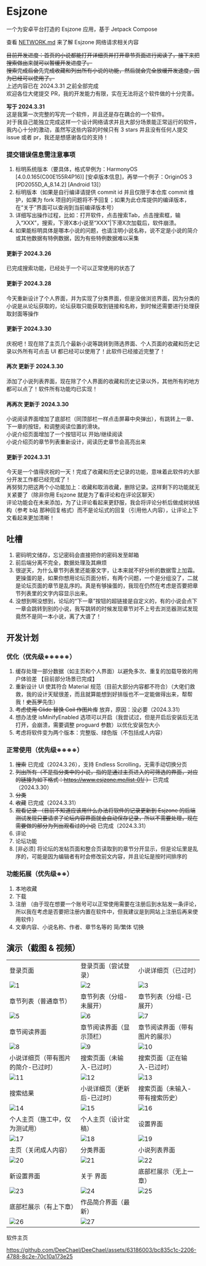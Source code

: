 # Esjzone

一个为安卓平台打造的 Esjzone 应用，基于 Jetpack Compose

查看 [NETWORK.md](./NETWORK.md) 来了解 Esjzone 网络请求相关内容

~~目前开发进度：首页的小说都能打开详细页并打开章节页面进行阅读了，接下来把搜索做出来就可以暂缓开发进度了。~~ \
~~搜索完成后会先完成收藏和列出所有小说的功能，然后就会完全放缓开发速度，因为已经可以使用了。~~ \
上述内容已在 2024.3.31 之前全部完成 \
欢迎各位大佬提交 PR，我的开发能力有限，实在无法将这个软件做的十分完善。

**写于 2024.3.31** \
这是我第一次完整的写完一个软件，并且还是存在耦合的一个软件。 \
对于我自己能独立完成这样一个设计网络请求并且大部分场景能正常运行的软件，我内心十分的激动，虽然写这些内容的时候只有 3 stars 并且没有任何人提交 issue 或者 pr，我还是想感谢各位的支持！

### 提交错误信息需注意事项
1. 标明系统版本（要具体，格式举例为：HarmonyOS \[4.0.0.165(C00E155R4P16)] \[安卓版本信息]，再举一个例子：OriginOS 3 \[PD2055D_A_8.14.2] \[Android 13]）
2. 标明版本（如果是自行编译请提供 commit id 并且仅限于本仓库 commit 维护，如果为 fork 项目的问题将不予回复；如果为此仓库提供的编译版本，在“关于”界面可以查询到当前编译版本号）
3. 详细写出操作过程，比如：打开软件，点击搜索Tab，点击搜索框，输入“XXX”，搜索，下滑X本小说至“XXX”|下滑X次加载后，软件崩溃。
4. 如果能标明具体是哪本小说的问题，也请注明小说名称，说不定是小说的简介或其他数据有特例数据，因为有些特例数据难以采集

#### 更新于 2024.3.26
已完成搜索功能，已经处于一个可以正常使用的状态了

#### 更新于 2024.3.28
今天重新设计了个人界面，并为实现了分类界面，但是没做浏览界面，因为分类的小说是从论坛获取的，论坛获取只能获取到链接和名称，到时候还需要进行处理获取封面等操作

#### 更新于 2024.3.30
庆祝吧！现在除了主页几个最新小说等跳转到筛选界面、个人页面的收藏和历史记录以外所有可点击 UI 都已经可以使用了！此软件已经接近完整了！

#### 再次 更新于 2024.3.30
添加了小说列表界面，现在除了个人界面的收藏和历史记录以外，其他所有的地方都可以点了！软件所有功能均已实现！

#### 再再次 更新于 2024.3.30
小说阅读界面增加了底部栏（同顶部栏一样点击屏幕中央弹出），有跳转上一章、下一章的按钮，和调整阅读位置的滑块。 \
小说介绍页面增加了一个按钮可以 开始/继续阅读 \
小说介绍页的章节列表重新设计，阅读历史章节会高亮出来

#### 更新于 2024.3.31
今天是一个值得庆祝的一天！完成了收藏和历史记录的功能，意味着此软件的大部分开发工作都已经完成了！ \
再努努力把这两个小功能加上：收藏和取消收藏，删除记录。这样剩下的功能就无关紧要了（除非你用 Esjzone 就是为了看评论和在评论区聊天） \
评论功能会在未来添加，为了让评论看起来更舒服，我会将评论分析后做成树状结构（参考 b站 那种回复格式）而不是论坛式的回复（引用他人内容），让评论上下文看起来更加清晰！

## 吐槽
1. 密码明文储存，忘记密码会直接把你的密码发至邮箱
2. 前后端分离不完全，数据处理及其麻烦
3. 很逆天，为什么章节列表里还能塞文字，让本来就不好分析的数据雪上加霜。更操蛋的是，如果你想用论坛页面分析，有两个问题，一个是分组没了，二就是论坛页面的章节是乱序的。真是有够操蛋的，我现在仍然在考虑是否要把章节列表里的文字内容显示出来。
4. 没想到啊没想到，论坛的“下一章”按钮的超链接是自定义的，有的小说会点下一章会跳转到别的小说，我写跳转的时候发现章节对不上号去浏览器测试发现竟然不是同一本小说，离了大谱了！

## 开发计划
### 优化（优先级※※※※※）
1. 缓存处理一部分数据（如主页和个人界面）以避免多次、重复的加载导致的用户体验差 【目前部分场景已完成】
2. 重新设计 UI 使其符合 Material 规范（目前大部分内容都不符合）（大佬们救救，我的设计天赋很差，而且就算能想到好排版也不一定能做得出来，帮帮我！~~史瓦罗先生~~）
3. ~~考虑使用 Glide 替换 Coil 作图片库~~  放弃，原因：没必要（2024.3.31）
4. 想办法使 isMinifyEnabled 选项可以开启（我尝试过，但是开启后安装后无法打开，会崩溃，需要调整 proguard 参数）以优化安装包大小
5. 考虑将软件变为两个版本：完整版、绿色版（不包括成人内容）

### 正常使用（优先级※※※※）
1. ~~搜索~~ 已完成（2024.3.26），支持 Endless Scrolling，无需手动切换分页 
2. ~~列出所有（不是指分类中的小说，指的是通过主页进入的可筛选的界面，对应的链接为如下格式：https://www.esjzone.me/list-01/ ）~~ 已完成（2024.3.30）
3. ~~分类~~
4. ~~收藏~~ 已完成（2024.3.31）
5. ~~观看记录 （目前不知道应该用什么办法将软件的记录更新到 Esjzone 的后端 测试发现只要请求了论坛内容界面就会自动保存记录，所以不需要处理，现在需要做的部分为列出观看过的小说~~ 已完成（2024.3.31）
6. 评论
7. 论坛功能
8. \[非必须] 将论坛的发帖页面和整合页读取到的章节分开显示，但是论坛里是乱序的，可能是因为编辑者有时会修改前文内容，并且论坛是按时间排序的 

### 功能拓展（优先级※※）
1. 本地收藏
2. 下载
3. 注册 （由于现在想要一个账号可以正常使用需要在注册后到水贴发一条评论，所以我在考虑是否要把注册内置在软件中，但我建议是到网站上注册后再来使用软件）
4. 文章内容、小说名称、作者、章节名等的 简/繁体 切换

## 演示（截图 & 视频）

<table>
  <tr>
    <td>登录页面</td>
    <td>登录页面（尝试登录）</td>
    <td>小说详细页（已过时）</td>
  </tr> 
  <tr>
    <td><img src="./screenshots/showcase/1.jpg" alt="1"></td>
    <td><img src="./screenshots/showcase/2.jpg" alt="2"></td>
    <td><img src="./screenshots/showcase/4.jpg" alt="3"></td>
  </tr> 
  <tr>
    <td>章节列表（普通章节）</td>
    <td>章节列表（分组-未展开）</td>
    <td>章节列表（分组-已展开）</td>
  </tr> 
  <tr>
    <td><img src="./screenshots/showcase/5.jpg" alt="5"></td>
    <td><img src="./screenshots/showcase/6.jpg" alt="6"></td>
    <td><img src="./screenshots/showcase/7.jpg" alt="7"></td>
  </tr> 
  <tr>
    <td>章节阅读界面</td>
    <td>章节阅读界面（显示顶栏）</td>
    <td>章节阅读界面（带有图片的展示）</td>
  </tr> 
  <tr>
    <td><img src="./screenshots/showcase/8.jpg" alt="8"></td>
    <td><img src="./screenshots/showcase/9.jpg" alt="9"></td>
    <td><img src="./screenshots/showcase/10.jpg" alt="10"></td>
  </tr> 
  <tr>
    <td>小说详细页（带有图片的简介-已过时）</td>
    <td>搜索页面（未输入-已过时）</td>
    <td>搜索页面（正在输入-已过时）</td>
  </tr> 
  <tr>
    <td><img src="./screenshots/showcase/11.jpg" alt="11"></td>
    <td><img src="./screenshots/showcase/12.jpg" alt="12"></td>
    <td><img src="./screenshots/showcase/13.jpg" alt="13"></td>
  </tr> 
  <tr>
    <td>搜索结果</td>
    <td>小说详细页（更新后-已过时）</td>
    <td>搜索页面（未输入-带有搜索历史）</td>
  </tr> 
  <tr>
    <td><img src="./screenshots/showcase/14.jpg" alt="14"></td>
    <td><img src="./screenshots/showcase/15.jpg" alt="15"></td>
    <td><img src="./screenshots/showcase/16.jpg" alt="16"></td>
  </tr> 
  <tr>
    <td>个人主页（施工中，仅为测试用）</td>
    <td>个人主页（设计定稿）</td>
    <td>设置界面</td>
  </tr> 
  <tr>
    <td><img src="./screenshots/showcase/17.jpg" alt="17"></td>
    <td><img src="./screenshots/showcase/18.jpg" alt="18"></td>
    <td><img src="./screenshots/showcase/19.jpg" alt="19"></td>
  </tr> 
  <tr>
    <td>主页（关闭成人内容）</td>
    <td>分类界面</td>
    <td>小说列表界面</td>
  </tr> 
  <tr>
    <td><img src="./screenshots/showcase/20.jpg" alt="20"></td>
    <td><img src="./screenshots/showcase/21.jpg" alt="21"></td>
    <td><img src="./screenshots/showcase/22.jpg" alt="22"></td>
  </tr> 
  <tr>
    <td>新设置界面</td>
    <td>关于 界面</td>
    <td>底部栏展示（无上一章）</td>
  </tr> 
  <tr>
    <td><img src="./screenshots/showcase/23.jpg" alt="23"></td>
    <td><img src="./screenshots/showcase/24.jpg" alt="24"></td>
    <td><img src="./screenshots/showcase/25.jpg" alt="25"></td>
  </tr> 
  <tr>
    <td>底部栏展示（有上下章）</td>
    <td>作品简介界面（最新）</td>
  </tr> 
  <tr>
    <td><img src="./screenshots/showcase/26.jpg" alt="26"></td>
    <td><img src="./screenshots/showcase/27.jpg" alt="27"></td>
  </tr> 
</table>

软件主页

https://github.com/DeeChael/DeeChael/assets/63186003/bc835c1c-2206-4788-8c2e-70c10a173e25